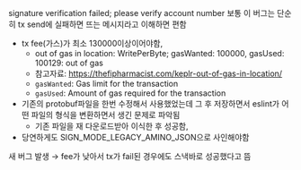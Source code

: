 signature verification failed; please verify account number 보통 이 버그는 단순히 tx send에 실패하면 뜨는 메시지라고 이해하면 편함

- tx fee(가스)가 최소 130000이상이어야함,
    - out of gas in location: WritePerByte; gasWanted: 100000, gasUsed: 100129: out of gas
    - 참고자료: https://thefipharmacist.com/keplr-out-of-gas-in-location/
    - `gasWanted`:	Gas limit for the transaction
    -  `gasUsed`: 	Amount of gas required for the transaction
- 기존의 protobuf파일을 한번 수정해서 사용했었는데 그 후 저장하면서 eslint가 어떤 파일의 형식을 변환하면서 생긴 문제로 파악됨
    - 기존 파일을 재 다운로드받아 이식한 후 성공함,
- 당연하게도 SIGN_MODE_LEGACY_AMINO_JSON으로 사인해야함

새 버그 발생 → fee가 낮아서 tx가 fail된 경우에도 스낵바로 성공했다고 뜸